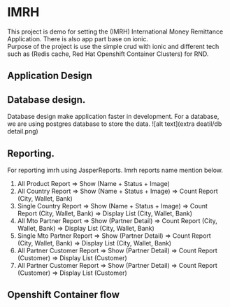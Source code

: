 # IMRH
This project is demo for setting the (IMRH) International Money Remittance Application. There is also app part base on ionic.<br>
Purpose of the project is use the simple crud with ionic and different tech such as (Redis cache, Red Hat Openshift Container Clusters) for RND.

## Application Design


## Database design.
Database design make application faster in development. For a database, we are using postgres database to store the data.
![alt text](extra deatil/db detail.png)

## Reporting.
For reporting imrh using JasperReports. Imrh reports name mention below.
1) All Product Report => Show (Name + Status + Image) <!--Report use on the product page-->
2) All Country Report => Show (Name + Status + Image) => Count Report (City, Wallet, Bank) <!--Report use on the country page-->
3) Single Country Report => Show (Name + Status + Image) => Count Report (City, Wallet, Bank) => Display List (City, Wallet, Bank)  <!--Report use on the city,wallet,bank page-->
4) All Mto Partner Report => Show (Partner Detail) => Count Report (City, Wallet, Bank) => Display List (City, Wallet, Bank)
5) Single Mto Partner Report => Show (Partner Detail) => Count Report (City, Wallet, Bank) => Display List (City, Wallet, Bank)
6) All Partner Customer Report => Show (Partner Detail) => Count Report (Customer) => Display List (Customer)
7) All Partner Customer Report => Show (Partner Detail) => Count Report (Customer) => Display List (Customer)


## Openshift Container flow
